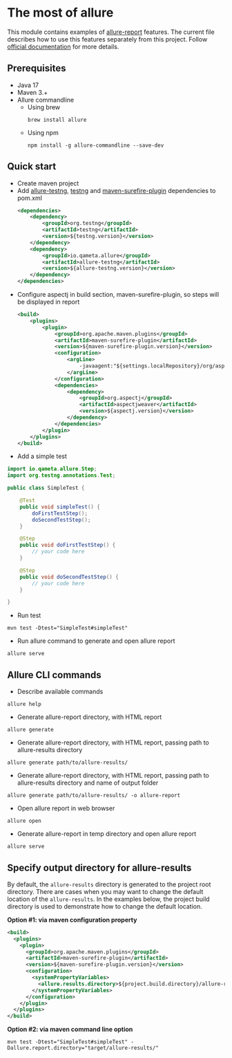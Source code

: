 # The most of allure

This module contains examples of [allure-report](https://github.com/allure-framework/allure2) features. The current
file describes how to use this features separately from this project. Follow 
[official documentation](https://docs.qameta.io/allure/) for more details.

## Prerequisites
* Java 17  
* Maven 3.+  
* Allure commandline    
  * Using brew
    ```shell
    brew install allure
    ```
  * Using npm
    ```shell
    npm install -g allure-commandline --save-dev
    ```

## Quick start

* Create maven project  
* Add 
[allure-testng](https://mvnrepository.com/artifact/io.qameta.allure/allure-testng), 
[testng](https://mvnrepository.com/artifact/org.testng/testng) and 
[maven-surefire-plugin](https://mvnrepository.com/artifact/org.apache.maven.plugins/maven-surefire-plugin) 
dependencies to pom.xml  
    ```xml
    <dependencies>
        <dependency>
            <groupId>org.testng</groupId>
            <artifactId>testng</artifactId>
            <version>${testng.version}</version>
        </dependency>
        <dependency>
            <groupId>io.qameta.allure</groupId>
            <artifactId>allure-testng</artifactId>
            <version>${allure-testng.version}</version>
        </dependency>
    </dependencies>
    ```
* Configure aspectj in build section, maven-surefire-plugin, so steps will be displayed in report 
    ```xml
    <build>
        <plugins>
            <plugin>
                <groupId>org.apache.maven.plugins</groupId>
                <artifactId>maven-surefire-plugin</artifactId>
                <version>${maven-surefire-plugin.version}</version>
                <configuration>
                    <argLine>
                        -javaagent:"${settings.localRepository}/org/aspectj/aspectjweaver/${aspectj.version}/aspectjweaver-${aspectj.version}.jar"
                    </argLine>
                </configuration>
                <dependencies>
                    <dependency>
                        <groupId>org.aspectj</groupId>
                        <artifactId>aspectjweaver</artifactId>
                        <version>${aspectj.version}</version>
                    </dependency>
                </dependencies>
            </plugin>
        </plugins>
    </build>
    ```
* Add a simple test  
```java
import io.qameta.allure.Step;
import org.testng.annotations.Test;

public class SimpleTest {

    @Test
    public void simpleTest() {
        doFirstTestStep();
        doSecondTestStep();
    }

    @Step
    public void doFirstTestStep() {
        // your code here
    }

    @Step
    public void doSecondTestStep() {
        // your code here
    }

}
```
* Run test  
```shell
mvn test -Dtest="SimpleTest#simpleTest"
```
* Run allure command to generate and open allure report  
```shell
allure serve
```


## Allure CLI commands

* Describe available commands  
```shell
allure help
```
* Generate allure-report directory, with HTML report  
```shell
allure generate
```
* Generate allure-report directory, with HTML report, passing path to allure-results directory  
```shell
allure generate path/to/allure-results/
```
* Generate allure-report directory, with HTML report, passing path to allure-results directory and name of output folder  
```shell
allure generate path/to/allure-results/ -o allure-report
```
* Open allure report in web browser  
```shell
allure open
```
* Generate allure-report in temp directory and open allure report  
```shell
allure serve
```


## Specify output directory for allure-results

By default, the `allure-results` directory is generated to the project root directory. There are cases when you may want
to change the default location of the `allure-results`. In the examples below, the project build directory is used to 
demonstrate how to change the default location.

**Option #1: via maven configuration property**  
```xml
<build>
  <plugins>
    <plugin>
      <groupId>org.apache.maven.plugins</groupId>
      <artifactId>maven-surefire-plugin</artifactId>
      <version>${maven-surefire-plugin.version}</version>
      <configuration>
        <systemPropertyVariables>
          <allure.results.directory>${project.build.directory}/allure-results</allure.results.directory>
        </systemPropertyVariables>
      </configuration>
    </plugin>
  </plugins>
</build>
```

**Option #2: via maven command line option**
```shell
mvn test -Dtest="SimpleTest#simpleTest" -Dallure.report.directory="target/allure-results/"
```

